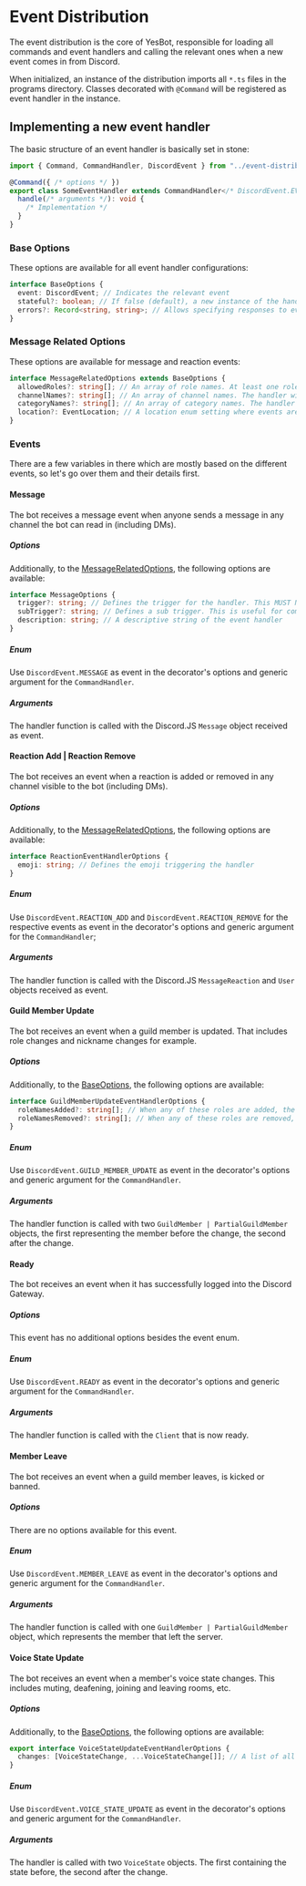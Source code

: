 # Event Distribution

The event distribution is the core of YesBot, responsible for loading all commands and event handlers and calling the
relevant ones when a new event comes in from Discord.

When initialized, an instance of the distribution imports all `*.ts` files in the programs directory. Classes decorated
with `@Command` will be registered as event handler in the instance.

## Implementing a new event handler

The basic structure of an event handler is basically set in stone:

```ts
import { Command, CommandHandler, DiscordEvent } from "../event-distribution";

@Command({ /* options */ })
export class SomeEventHandler extends CommandHandler</* DiscordEvent.EVENT_NAME */> {
  handle(/* arguments */): void {
    /* Implementation */
  }
}
```

### Base Options

These options are available for all event handler configurations:

```ts
interface BaseOptions {
  event: DiscordEvent; // Indicates the relevant event
  stateful?: boolean; // If false (default), a new instance of the handler class is created for each event, otherwise an instance is available as singleton for the lifetime of the bot
  errors?: Record<string, string>; // Allows specifying responses to events in case an error comes up. Special cases that occur before the handler is executed may be addressed using the HandlerRejectionReason enum. Channel references in the form of #channel-name are resolved at runtime.
}
```

### Message Related Options

These options are available for message and reaction events:

```ts
interface MessageRelatedOptions extends BaseOptions {
  allowedRoles?: string[]; // An array of role names. At least one role listed is required to run the handler.
  channelNames?: string[]; // An array of channel names. The handler will only be called when the event occured in one of the channels listed.
  categoryNames?: string[]; // An array of category names. The handler will only be called when the event occured in one of the categories listed (the handler won't be called twice if one of the channelNames listed is in one of the categories listed). 
  location?: EventLocation; // A location enum setting where events are accepted. The default is EventLocation.SERVER if channelNames or allowedRoles is non-empty, EventLocation.ANYWHERE otherwise.
}
```

### Events

There are a few variables in there which are mostly based on the different events, so let's go over them and their
details first.

#### Message

The bot receives a message event when anyone sends a message in any channel the bot can read in (including DMs).

##### Options

Additionally, to the [MessageRelatedOptions](#message-related-options), the following options are available:

```ts
interface MessageOptions {
  trigger?: string; // Defines the trigger for the handler. This MUST NOT contain spaces, since the distribution instance looks up the handler by first word (split by space).
  subTrigger?: string; // Defines a sub trigger. This is useful for commands like !voice which take different subcommands like create, limit, etc. This MUST NOT contain spaces.
  description: string; // A descriptive string of the event handler
}
```

##### Enum

Use `DiscordEvent.MESSAGE` as event in the decorator's options and generic argument for the `CommandHandler`.

##### Arguments

The handler function is called with the Discord.JS `Message` object received as event.

#### Reaction Add | Reaction Remove

The bot receives an event when a reaction is added or removed in any channel visible to the bot (including DMs).

##### Options

Additionally, to the [MessageRelatedOptions](#message-related-options), the following options are available:

```ts
interface ReactionEventHandlerOptions {
  emoji: string; // Defines the emoji triggering the handler
}
```

##### Enum

Use `DiscordEvent.REACTION_ADD` and `DiscordEvent.REACTION_REMOVE` for the respective events as event in the decorator's
options and generic argument for the `CommandHandler`;

##### Arguments

The handler function is called with the Discord.JS `MessageReaction` and `User` objects received as event.

#### Guild Member Update

The bot receives an event when a guild member is updated. That includes role changes and nickname changes for example.

##### Options

Additionally, to the [BaseOptions](#base-options), the following options are available:

```ts
interface GuildMemberUpdateEventHandlerOptions {
  roleNamesAdded?: string[]; // When any of these roles are added, the handler is called
  roleNamesRemoved?: string[]; // When any of these roles are removed, the handler is called
}
```

##### Enum

Use `DiscordEvent.GUILD_MEMBER_UPDATE` as event in the decorator's options and generic argument for the `CommandHandler`.

##### Arguments

The handler function is called with two `GuildMember | PartialGuildMember` objects, the first representing the member before the change, the second after the change.

#### Ready

The bot receives an event when it has successfully logged into the Discord Gateway.

##### Options

This event has no additional options besides the event enum.

##### Enum

Use `DiscordEvent.READY` as event in the decorator's options and generic argument for the `CommandHandler`.

##### Arguments

The handler function is called with the `Client` that is now ready.
#### Member Leave

The bot receives an event when a guild member leaves, is kicked or banned.

##### Options

There are no options available for this event.

##### Enum

Use `DiscordEvent.MEMBER_LEAVE` as event in the decorator's options and generic argument for the `CommandHandler`.

##### Arguments

The handler function is called with one `GuildMember | PartialGuildMember` object, which represents the member that left the server.

#### Voice State Update

The bot receives an event when a member's voice state changes. This includes muting, deafening, joining and leaving rooms, etc.

##### Options

Additionally, to the [BaseOptions](#base-options), the following options are available:

```ts
export interface VoiceStateUpdateEventHandlerOptions {
  changes: [VoiceStateChange, ...VoiceStateChange[]]; // A list of all changes that should trigger the handler
}
```

##### Enum

Use `DiscordEvent.VOICE_STATE_UPDATE` as event in the decorator's options and generic argument for the `CommandHandler`.

##### Arguments

The handler is called with two `VoiceState` objects. The first containing the state before, the second after the change.
